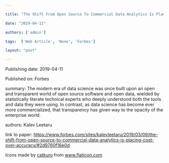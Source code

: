 ---
title: "The Shift From Open Source To Commercial Data Analytics Is Placing Cost Over Accuracy"
date: "2019-04-11"
authors: ['admin']
tags:  ['Web Article', 'None', 'Forbes']
layout: "post"
---
Publishing date: 2019-04-11

Published on: Forbes

summary: The modern era of data science was once built upon an open and transparent world of open source software and open data, wielded by statistically literate technical experts who deeply understood both the tools and data they were using. In contrast, as data science has become ever more commercialized, that transparency has given way to the opacity of the enterprise world.

authors: Kalev Leetaru

link to paper: https://www.forbes.com/sites/kalevleetaru/2019/03/09/the-shift-from-open-source-to-commercial-data-analytics-is-placing-cost-over-accuracy/#2d9760f16e0d

Icons made by <a href="https://www.flaticon.com/free-icon/bookshelves_3576884" title="catkuro">catkuro</a> from <a href="https://www.flaticon.com/" title="Flaticon"> www.flaticon.com</a>